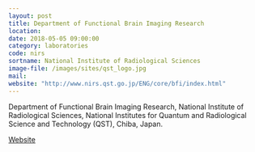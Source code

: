 ```yaml
---
layout: post
title: Department of Functional Brain Imaging Research
location:
date: 2018-05-05 09:00:00
category: laboratories
code: nirs
sortname: National Institute of Radiological Sciences
image-file: /images/sites/qst_logo.jpg
mail:
website: "http://www.nirs.qst.go.jp/ENG/core/bfi/index.html"
---
```

Department of Functional Brain Imaging Research, National Institute of Radiological Sciences, National Institutes for Quantum and Radiological Science and Technology (QST), Chiba, Japan.

[Website](http://www.nirs.qst.go.jp/ENG/core/bfi/index.html)

